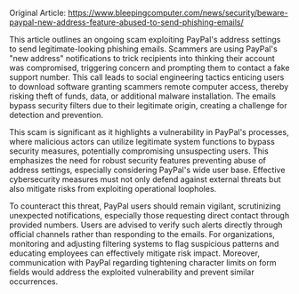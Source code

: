 Original Article: https://www.bleepingcomputer.com/news/security/beware-paypal-new-address-feature-abused-to-send-phishing-emails/

This article outlines an ongoing scam exploiting PayPal's address settings to send legitimate-looking phishing emails. Scammers are using PayPal's "new address" notifications to trick recipients into thinking their account was compromised, triggering concern and prompting them to contact a fake support number. This call leads to social engineering tactics enticing users to download software granting scammers remote computer access, thereby risking theft of funds, data, or additional malware installation. The emails bypass security filters due to their legitimate origin, creating a challenge for detection and prevention.

This scam is significant as it highlights a vulnerability in PayPal's processes, where malicious actors can utilize legitimate system functions to bypass security measures, potentially compromising unsuspecting users. This emphasizes the need for robust security features preventing abuse of address settings, especially considering PayPal's wide user base. Effective cybersecurity measures must not only defend against external threats but also mitigate risks from exploiting operational loopholes.

To counteract this threat, PayPal users should remain vigilant, scrutinizing unexpected notifications, especially those requesting direct contact through provided numbers. Users are advised to verify such alerts directly through official channels rather than responding to the emails. For organizations, monitoring and adjusting filtering systems to flag suspicious patterns and educating employees can effectively mitigate risk impact. Moreover, communication with PayPal regarding tightening character limits on form fields would address the exploited vulnerability and prevent similar occurrences.